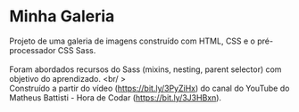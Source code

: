 # Minha Galeria
 
Projeto de uma galeria de imagens construído com HTML, CSS e o pré-processador CSS Sass. <br /> <br />
Foram abordados recursos do Sass (mixins, nesting, parent selector) com objetivo do aprendizado. <br/ > <br />
Construído a partir do vídeo (https://bit.ly/3PyZiHx) do canal do YouTube do Matheus Battisti - Hora de Codar (https://bit.ly/3J3HBxn).
